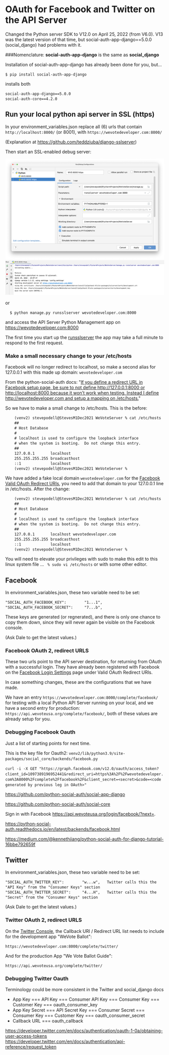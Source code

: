 # OAuth for Facebook and Twitter on the API Server

Changed the Python server SDK to V12.0 on April 25, 2022 (from V6.0).  V13 was the latest version of that time, but social-auth-app-django==5.0.0 (social_django) had problems with it.   

###Nomenclature: 
**social-auth-app-django** is the same as **social_django** 

Installation of social-auth-app-django has already been done for you, but...
```shell
$ pip install social-auth-app-django
```
installs both 
```
social-auth-app-django==5.0.0
social-auth-core==4.2.0

```

## Run your local python api server in SSL (https)

In your environment_variables.json
replace all (6) urls that contain `http://localhost:8000/` (or 8001), with `https://wevotedeveloper.com:8000/`

(Explanation at https://github.com/teddziuba/django-sslserver)

Then start an SSL-enabled debug server:

![ScreenShot](images/RunSslServer.png)
![ScreenShot](images/RunningSslServer.png)

or 

```
  $ python manage.py runsslserver wevotedeveloper.com:8000
```

and access the API Server Python Management app on https://wevotedeveloper.com:8000

The first time you start up the [runsslserver](https://github.com/teddziuba/django-sslserver) the app may take a full minute to respond to the first request.

### Make a small necessary change to your /etc/hosts

Facebook will no longer redirect to localhost, so make a second alias for 127.0.0.1 with this made up domain: `wevotedeveloper.com`

From the python-social-auth docs: "[If you define a redirect URL in Facebook setup page, be sure to not define http://127.0.0.1:8000 or http://localhost:8000 because it won’t work when testing. Instead I define http://wevotedeveloper.com and setup a mapping on /etc/hosts.](https://python-social-auth.readthedocs.io/en/latest/backends/facebook.html)"

So we have to make a small change to /etc/hosts.  This is the before:
```
    (venv2) stevepodell@StevesM1Dec2021 WeVoteServer % cat /etc/hosts
    ##
    # Host Database
    #
    # localhost is used to configure the loopback interface
    # when the system is booting.  Do not change this entry.
    ##
    127.0.0.1       localhost
    255.255.255.255 broadcasthost
    ::1             localhost
    (venv2) stevepodell@StevesM1Dec2021 WeVoteServer % 
```
We have added a fake local domain `wevotedeveloper.com` for the [Facebook Valid OAuth Redirect URIs](https://developers.facebook.com/apps/1097389196952441/fb-login/settings/), 
you need to add that domain to your 127.0.0.1 line in /etc/hosts.  After the change:
```
    (venv2) stevepodell@StevesM1Dec2021 WeVoteServer % cat /etc/hosts
    ##
    # Host Database
    #
    # localhost is used to configure the loopback interface
    # when the system is booting.  Do not change this entry.
    ##
    127.0.0.1       localhost wevotedeveloper.com
    255.255.255.255 broadcasthost
    ::1             localhost
    (venv2) stevepodell@StevesM1Dec2021 WeVoteServer % 
```

You will need to elevate your privileges with sudo to make this edit to this linux system file ... ` % sudo vi /etc/hosts` or with some other editor.



## Facebook
In environment_variables.json, these two variable need to be set:  
  ```
  "SOCIAL_AUTH_FACEBOOK_KEY":        "1...1",
  "SOCIAL_AUTH_FACEBOOK_SECRET":     "7...b", 
  ```

These keys are generated (or regnerated), and there is only one chance to copy them
down, since they will never again be visible on the Facebook console.

(Ask Dale to get the latest values.)


### Facebook OAuth 2, redirect URLS
These two urls point to the API server destination, for returning from OAuth with a successful login.  They have already been 
registered with Facebook on the [Facebook Login Settings](https://developers.facebook.com/apps/1097389196952441/fb-login/settings/) page under Valid OAuth Redirect URIs.

In case something changes, these are the configurations that we have made.

We have an entry `https://wevotedeveloper.com:8000/complete/facebook/` for testing with a local Python API Server running on your local,
and we have a second entry for production: `https://api.wevoteusa.org/complete/facebook/`, both of these values are already setup for you. 


### Debugging Facebook Oauth

Just a list of starting points for next time.

This is the key file for Oauth2: `venv2/lib/python3.9/site-packages/social_core/backends/facebook.py`

```curl -i -X GET "https://graph.facebook.com/v12.0/oauth/access_token?client_id=1097389196952441&redirect_uri=https%3A%2F%2Fwevotedeveloper.com%3A8000%2Fcomplete%2Ffacebook%2F&client_secret=<secret>&code=<code generated by previous leg in OAuth>"```

https://github.com/python-social-auth/social-app-django

https://github.com/python-social-auth/social-core

Sign in with Facebook   https://api.wevoteusa.org/login/facebook/?next=.

https://python-social-auth.readthedocs.io/en/latest/backends/facebook.html

https://medium.com/@kennethjiang/python-social-auth-for-django-tutorial-16bbe792659f

## Twitter
In environment_variables.json, these two variable need to be set:  
  ```
  "SOCIAL_AUTH_TWITTER_KEY":        "w...w",   Twitter calls this the "API Key" from the "Consumer Keys" section
  "SOCIAL_AUTH_TWITTER_SECRET":     "4...H",   Twitter calls this the "Secret" from the "Consumer Keys" section
  ```
(Ask Dale to get the latest values.)

### Twitter OAuth 2, redirect URLS
On the [Twitter Console](https://developer.twitter.com/en/portal/projects/1498394651836891139/apps/23523312/auth-settings), the Callback URI / Redirect URL list needs to include for the development app "WeVote Ballot":
  ```
  https://wevotedeveloper.com:8000/complete/twitter/
  ```
And for the production App "We Vote Ballot Guide":
  ```
  https://api.wevoteusa.org/complete/twitter/
  ```

### Debugging Twitter Oauth

Terminology could be more consistent in the Twitter and social_django docs 
* App Key === API Key === Consumer API Key === Consumer Key === Customer Key === oauth_consumer_key
* App Key Secret === API Secret Key === Consumer Secret === Consumer Key === Customer Key === oauth_consumer_secret
* Callback URL === oauth_callback

https://developer.twitter.com/en/docs/authentication/oauth-1-0a/obtaining-user-access-tokens
https://developer.twitter.com/en/docs/authentication/api-reference/request_token
